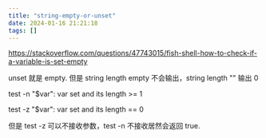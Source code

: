 ```yaml
---
title: "string-empty-or-unset"
date: 2024-01-16 21:21:18
tags: []
---
```

https://stackoverflow.com/questions/47743015/fish-shell-how-to-check-if-a-variable-is-set-empty

unset 就是 empty. 但是 string length empty 不会输出，string length "" 输出 0

test -n "$var": var set and its length >= 1

test -z "$var": var set and its length == 0

但是 test -z 可以不接收参数，test -n 不接收居然会返回 true.

